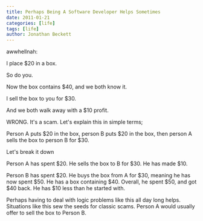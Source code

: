 ```yaml
---
title: Perhaps Being A Software Developer Helps Sometimes
date: 2011-01-21
categories: [life]
tags: [life]
author: Jonathan Beckett
---
```


awwhellnah:

I place $20 in a box.

So do you.

Now the box contains $40, and we both know it.

I sell the box to you for $30.

And we both walk away with a $10 profit.

WRONG. It's a scam. Let's explain this in simple terms;

Person A puts $20 in the box, person B puts $20 in the box, then person A sells the box to person B for $30.

Let's break it down

Person A has spent $20. He sells the box to B for $30. He has made $10.

Person B has spent $20. He buys the box from A for $30, meaning he has now spent $50. He has a box containing $40. Overall, he spent $50, and got $40 back. He has $10 less than he started with.

Perhaps having to deal with logic problems like this all day long helps. Situations like this sew the seeds for classic scams. Person A would usually offer to sell the box to Person B.